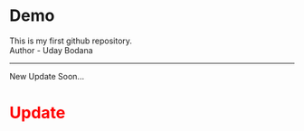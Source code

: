 # Demo
This is my first github repository.
<br>
Author - Uday Bodana
<hr>
New Update Soon...
<h1 style="color: red">Update</h1>
